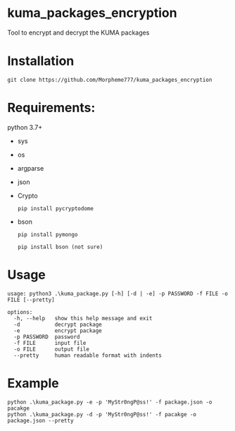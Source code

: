 # kuma_packages_encryption
Tool to encrypt and decrypt the KUMA packages

# Installation
`git clone https://github.com/Morpheme777/kuma_packages_encryption`

# Requirements:
python 3.7+
- sys
- os
- argparse
- json
- Crypto

  `pip install pycryptodome`
- bson

  `pip install pymongo`

  `pip install bson (not sure)`

# Usage
```
usage: python3 .\kuma_package.py [-h] [-d | -e] -p PASSWORD -f FILE -o FILE [--pretty]

options:
  -h, --help   show this help message and exit
  -d           decrypt package
  -e           encrypt package
  -p PASSWORD  password
  -f FILE      input file
  -o FILE      output file
  --pretty     human readable format with indents
```

# Example
```
python .\kuma_package.py -e -p 'MyStr0ngP@ss!' -f package.json -o pacakge
python .\kuma_package.py -d -p 'MyStr0ngP@ss!' -f pacakge -o package.json --pretty
```
